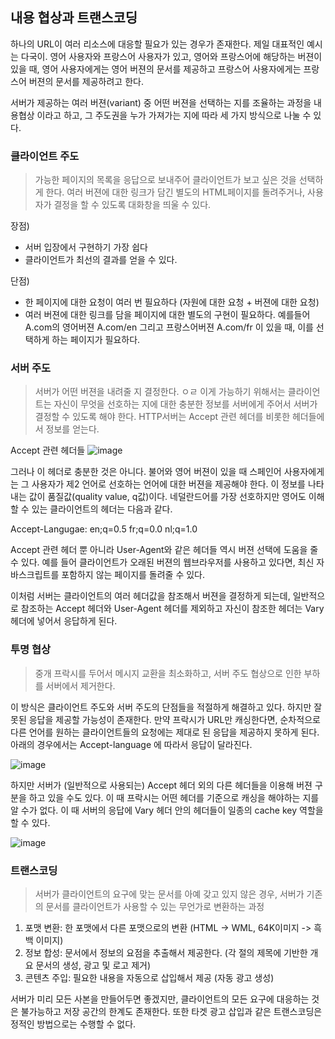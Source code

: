 ## 내용 협상과 트랜스코딩

하나의 URL이 여러 리소스에 대응할 필요가 있는 경우가 존재한다. 제일 대표적인 예시는 다국이. 영어 사용자와 프랑스어 사용자가 있고,
영어와 프랑스어에 해당하는 버젼이 있을 때, 영어 사용자에게는 영어 버젼의 문서를 제공하고 프랑스어 사용자에게는 프랑스어 버젼의 문서를
제공하려고 한다.

서버가 제공하는 여러 버젼(variant) 중 어떤 버젼을 선택하는 지를 조율하는 과정을 내용협상 이라고 하고, 그 주도권을 누가 가져가는
지에 따라 세 가지 방식으로 나눌 수 있다.

### 클라이언트 주도
> 가능한 페이지의 목록을 응답으로 보내주어 클라이언트가 보고 싶은 것을 선택하게 한다.
여러 버젼에 대한 링크가 담긴 별도의 HTML페이지를 돌려주거나, 사용자가 결정을 할 수 있도록 대화창을 띄울 수 있다.

장점)
* 서버 입장에서 구현하기 가장 쉽다
* 클라이언트가 최선의 결과를 얻을 수 있다.

단점)
* 한 페이지에 대한 요청이 여러 번 필요하다 (자원에 대한 요청 + 버젼에 대한 요청)
* 여러 버젼에 대한 링크를 담을 페이지에 대한 별도의 구현이 필요하다. 예를들어 A.com의 영어버젼 A.com/en 그리고 프랑스어버젼
A.com/fr 이 있을 때, 이를 선택하게 하는 페이지가 필요하다. 

### 서버 주도
> 서버가 어떤 버젼을 내려줄 지 결정한다. ㅇㄹ
이게 가능하기 위해서는 클라이언트는 자신이 무엇을 선호하는 지에 대한 충분한 정보를 서버에게 주어서 서버가 결정할 수 있도록 해야 한다.
HTTP서버는 Accept 관련 헤더를 비롯한 헤더들에서 정보를 얻는다.

Accept 관련 헤더들
![image](https://user-images.githubusercontent.com/37106166/117853095-f9d7c880-b2c2-11eb-9331-f7b681025ca8.png)

그러나 이 헤더로 충분한 것은 아니다. 불어와 영어 버젼이 있을 때 스페인어 사용자에게는 그 사용자가 제2 언어로 선호하는 언어에 대한 
버젼을 제공해야 한다. 이 정보를 나타내는 값이 품질값(quality value, q값)이다. 네덜란드어를 가장 선호하지만 영어도 이해할 수 
있는 클라이언트의 헤더는 다음과 같다.

Accept-Langugae: en;q=0.5 fr;q=0.0 nl;q=1.0

Accept 관련 헤더 뿐 아니라 User-Agent와 같은 헤더들 역시 버젼 선택에 도움을 줄 수 있다. 예를 들어 클라이언트가 오래된 버젼의
웹브라우저를 사용하고 있다면, 최신 자바스크립트를 포함하지 않는 페이지를 돌려줄 수 있다.

이처럼 서버는 클라이언트의 여러 헤더값을 참조해서 버젼을 결정하게 되는데, 일반적으로 참조하는 Accept 헤더와 User-Agent 헤더를
제외하고 자신이 참조한 헤더는 Vary 헤더에 넣어서 응답하게 된다. 


### 투명 협상
> 중개 프락시를 두어서 메시지 교환을 최소화하고, 서버 주도 협상으로 인한 부하를 서버에서 제거한다.

이 방식은 클라이언트 주도와 서버 주도의 단점들을 적절하게 해결하고 있다. 하지만 잘못된 응답을 제공할 가능성이 존재한다.
만약 프락시가 URL만 캐싱한다면, 순차적으로 다른 언어를 원하는 클라이언트들의 요청에는 제대로 된 응답을 제공하지 못하게 된다.
아래의 경우에서는 Accept-language 에 따라서 응답이 달라진다.

![image](https://user-images.githubusercontent.com/37106166/117854675-aebeb500-b2c4-11eb-862f-8e8a1aca4bdb.png)

하지만 서버가 (일반적으로 사용되는) Accept 헤더 외의 다른 헤더들을 이용해 버젼 구분을 하고 있을 수도 있다. 이 때 프락시는 
어떤 헤더를 기준으로 캐싱을 해야하는 지를 알 수가 없다. 이 때 서버의 응답에 Vary 헤더 안의 헤더들이 일종의 cache key 역할을 
할 수 있다.

![image](https://user-images.githubusercontent.com/37106166/117855849-dfebb500-b2c5-11eb-8eae-0f70fd5ffe1d.png)

### 트랜스코딩

> 서버가 클라이언트의 요구에 맞는 문서를 아예 갖고 있지 않은 경우, 서버가 기존의 문서를 클라이언트가 사용할 수 있는 무언가로 변환하는 과정

1. 포맷 변환: 한 포맷에서 다른 포맷으로의 변환 (HTML -> WML, 64K이미지 -> 흑백 이미지)
2. 정보 합성: 문서에서 정보의 요점을 추출해서 제공한다. (각 절의 제목에 기반한 개요 문서의 생성, 광고 및 로고 제거)
3. 콘텐츠 주입: 필요한 내용을 자동으로 삽입해서 제공 (자동 광고 생성)

서버가 미리 모든 사본을 만들어두면 좋겠지만, 클라이언트의 모든 요구에 대응하는 것은 불가능하고 저장 공간의 한계도 존재한다. 또한 타겟 광고 삽입과 같은 트랜스코딩은 정적인 방법으로는
수행할 수 없다. 







